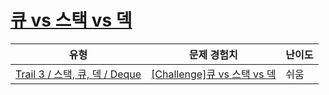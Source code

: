 # [큐 vs 스택 vs 덱](https://en.codetree.ai/trails/complete/curated-cards/challenge-deque-compare)

|유형|문제 경험치|난이도|
|---|---|---|
|[Trail 3 / 스택, 큐, 덱 / Deque](https://www.codetree.ai/trail-info/novice-high/)|[[Challenge]큐 vs 스택 vs 덱](https://www.codetree.ai/trails/complete/curated-cards/challenge-deque-compare/)|쉬움|

